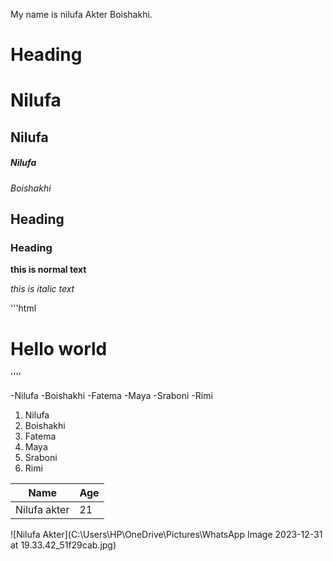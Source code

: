 <htm1>
   <body>
  <p>
    My name is nilufa Akter Boishakhi.
</p>
</body>


</htm1>




# Heading

<h1>Nilufa</h1>

<h2>Nilufa</h2>

<h5>Nilufa</h5>

<i>Boishakhi</i>

## Heading

### Heading

**this is normal text**

_this is italic text_

'''html
<h1>Hello world</h1>
''''

-Nilufa
-Boishakhi
-Fatema
-Maya
-Sraboni
-Rimi

1. Nilufa
2. Boishakhi
3. Fatema
4. Maya
5. Sraboni
6. Rimi
   

| Name | Age |
|-------|-----|
|Nilufa akter | 21 |


![Nilufa Akter](C:\Users\HP\OneDrive\Pictures\WhatsApp Image 2023-12-31 at 19.33.42_51f29cab.jpg)
